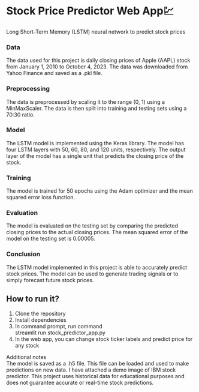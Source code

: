 # Stock Price Predictor Web App💹
Long Short-Term Memory (LSTM) neural network to predict stock prices

### Data
The data used for this project is daily closing prices of Apple (AAPL) stock from January 1, 2010 to October 4, 2023. The data was downloaded from Yahoo Finance and saved as a .pkl file.
### Preprocessing
The data is preprocessed by scaling it to the range (0, 1) using a MinMaxScaler. The data is then split into training and testing sets using a 70:30 ratio.
### Model
The LSTM model is implemented using the Keras library. The model has four LSTM layers with 50, 60, 80, and 120 units, respectively. The output layer of the model has a single unit that predicts the closing price of the stock.
### Training
The model is trained for 50 epochs using the Adam optimizer and the mean squared error loss function.
### Evaluation
The model is evaluated on the testing set by comparing the predicted closing prices to the actual closing prices. The mean squared error of the model on the testing set is 0.00005.
### Conclusion
The LSTM model implemented in this project is able to accurately predict stock prices. The model can be used to generate trading signals or to simply forecast future stock prices.

## How to run it?
1. Clone the repository
2. Install dependencies
3. In command prompt, run command </br>
   streamlit run stock_predictor_app.py
4. In the web app, you can change stock ticker labels and predict price for any stock

Additional notes </br>
The model is saved as a .h5 file. This file can be loaded and used to make predictions on new data.
I have attached a demo image of IBM stock predictor.
This project uses historical data for educational purposes and does not guarantee accurate or real-time stock predictions.
